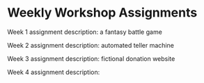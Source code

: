 # Weekly Workshop Assignments

Week 1 assignment description:    a fantasy battle game

Week 2 assignment description:    automated teller machine

Week 3 assignment description:     fictional donation website

Week 4 assignment description:
